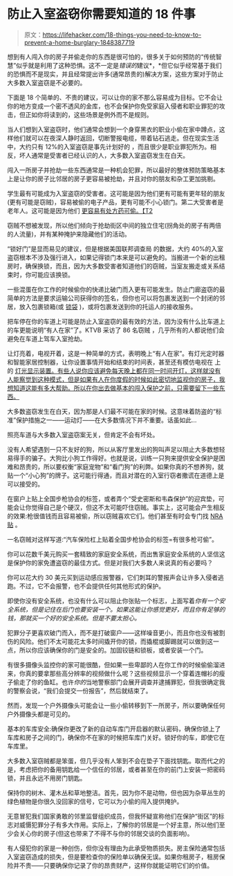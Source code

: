 # 防止入室盗窃你需要知道的 18 件事

> 原文：<https://lifehacker.com/18-things-you-need-to-know-to-prevent-a-home-burglary-1848387719>

想到有人闯入你的房子并偷走你的东西是很可怕的，很多关于如何预防的“传统智慧”似乎就是利用了这种恐惧。这不一定是*错误的*建议*，*但它似乎经常基于我们的恐惧而不是现实，并且经常提出许多(通常昂贵的)解决方案，这些方案对于防止大多数入室盗窃是不必要的。

下面是 18 个简单的、不贵的建议，可以让你的家不那么容易成为目标。它不会让你的地方变成一个密不透风的金库，也不会保护你免受家庭入侵者和职业罪犯的攻击，但正如你将读到的，这些场景是例外而不是规则。

当人们想到入室盗窃时，他们通常会想到一个身穿黑衣的职业小偷在家中蹲点，这样他们就可以在夜深人静时返回，切断警报电缆，带着钻石逃走。但在现实生活中，大约只有 12%的入室盗窃是事先计划好的 ，而且很少是职业罪犯所为。相反，坏人通常是受害者已经认识的人，大多数入室盗窃发生在白天。

闯入一所房子并抢劫一些东西通常是一种机会犯罪，所以最好的整体预防策略基本上是让你的房子比邻居的房子更容易被抢劫，并且对你的朋友和杂工更加挑剔。

学生最有可能成为入室盗窃的受害者。这可能是因为他们更有可能有更年轻的朋友(更有可能是窃贼)，容易被偷的电子产品，更有可能不小心锁门。第二大受害者是老年人。这可能是因为他们 [更容易有处方药可偷。【T2](https://policyadvice.net/insurance/insights/burglary-statistics/)

窃贼不想被发现，所以他们倾向于抢劫街区中间的独立住宅(拐角处的房子有两倍的人流量)，并有某种掩护来隐藏他们的活动。

“锁好门”是显而易见的建议，但是根据美国联邦调查局 的数据，大约 40%的入室盗窃根本不涉及强行进入，如果记得锁门本来是可以避免的。当搬进一个新的出租房时，确保换锁，而且，因为大多数受害者知道他们的窃贼，当室友搬走或关系结束时，你可能应该换锁。

一些混蛋在你工作的时候偷你的快递比破门而入更有可能发生。防止门廊盗窃的最简单的方法是要求运输公司获得你的签名，但你也可以将包裹发送到一个封闭的邻居，放入包裹锁箱(或 [锁袋](https://www.blockporchpirates.com/shop/package-panther-thief-proof-bag/) )，或将包裹发送到你的托运人的接收服务。

把车停在你的车道上可能是防止入室盗窃的最有效的方法，因为没有什么比车道上的车更能说明“有人在家”了。KTVB 采访了 86 名窃贼 ，几乎所有的人都说他们会避免在车道上驾车入室抢劫。

让灯亮着，电视开着，这是一种简单的方式，表明晚上“有人在家”。有灯光定时器和智能家居控制器，让你设置事情开始和结束的时间表，甚至还有模仿电视在 上的 [灯光显示装置。有些人说你应该避免每天晚上都在同一时间开灯，这样就没有人能察觉到这种模式，但是如果有人在你度假的时候如此密切地监视你的房子，我想知道这能有多大帮助。所以在你出去做基本的闯入保护之前，只需要留下一些东西。](https://www.amazon.com/Hydreon-Corporation-FTV-10-US-Burglar-Deterrent/dp/B003S5SOLG?asc_campaign=InlineText&asc_refurl=https://lifehacker.com/18-things-you-need-to-know-to-prevent-a-home-burglary-1848387719&asc_source=&tag=kinjalifehackerlink-20#:~:text=FakeTV%20is%20a%20burglar%20deterrent,and%20and%20on%2Dscreen%20motion.)

大多数盗窃发生在白天，因为那是人们最不可能在家的时候。这意味着防盗的“标准”保护措施之一——运动灯——在大多数情况下并不重要。话虽如此...

照亮车道与大多数入室盗窃案无关，但肯定不会有坏处。

没有人希望遇到一只不友好的狗，所以从客厅里发出的狗叫声足以阻止大多数想轻易得手的骗子。大狗比小狗工作得好。也就是说，训练一只狗来提供安全保护是困难和昂贵的，所以要权衡“家庭宠物”和“看门狗”的利弊。如果你真的不想养狗，就贴一个“小心狗”的牌子。这可能行得通，而且对潜在的入室行窃者撒谎在道德上是可以接受的。

在窗户上贴上全国步枪协会的标签，或者弄个“受史密斯和韦森保护”的迎宾垫，可能会让你觉得自己是个硬汉，但这不太可能吓住窃贼。事实上，这可能会产生相反的效果:枪很值钱而且容易被偷，所以窃贼喜欢它们。他们甚至有时会专门找 [NRA 贴](https://www.wbtv.com/story/38264746/thieves-scouting-for-nra-decals-in-local-car-thefts/) 。

一名窃贼对这样写道:“汽车保险杠上贴着全国步枪协会的标签=有很多枪可偷”。

你可以花数千美元购买一套精致的家庭安全系统，而出售家庭安全系统的人坚信这是保护你的家免遭盗窃的最佳方式。但是对我们大多数人来说真的有必要吗？

你可以花大约 30 美元买到运动感应报警器，它们刺耳的警报声会让许多入侵者逃跑。不过，它不会报警，也不会提供任何其他形式的保护。

即使你没有安全系统，也没有什么可以阻止你张贴一个标志，上面写着*你有一个安全系统，但是记住在后门也要安装一个。如果这能让你感觉更好，而且你有足够的钱，那就买一个好的安全系统。但是不要太担心。*

犯罪分子更喜欢破门而入，而不是打破窗户——这样噪音更小，而且你也没有被割伤的风险。他们不太可能花太多时间撬开你的锁，而撬棍或脚踢就可以做到这一点，所以你应该确保你的门是安全的。加固铰链和锁板，或者安装一个门。

有很多摄像头监控你的家可能很酷，但如果一些卑鄙的人在你工作的时候偷偷溜进来，你真的要拿那些高分辨率的视频做什么呢？这些视频显示一个穿着连帽衫的瘦子偷走了你的鱼缸。也许*你的*当地警察部门会展开调查并逮捕罪犯，但我很确定我的警察会说，“我们会提交一份报告”，然后就结束了。

然而，发现一个户外摄像头可能会让一些小偷转移到下一所房子，所以要确保任何户外摄像头都是可见的。

基本的车库安全:确保你更改了新的自动车库门开启器的默认密码，确保你锁上了车库和房子之间的门，确保你不在家的时候把车库门关好。锁好你的车，即使它在车库里。

大多数入室窃贼都是笨蛋，但几乎没有人笨到不会在垫子下面找钥匙。取而代之的是，考虑把你的备用钥匙给一个信任的邻居，或者甚至在你的前门上安装一把密码锁，并且永远不用房门钥匙。

保持你的树木、灌木丛和草地整洁。首先，因为你不是动物，但也因为杂草丛生的绿色植物是你很久没回家的信号，它可以为小偷的闯入提供掩护。

无意冒犯我们国家勇敢的邻里监督组织成员，但我怀疑宣称他们在保护“街区”的标志对威慑犯罪分子有多大作用。实际上，了解你的邻居是一个好主意，所以他们至少会关心你的房子(但这也带来了不得不与你的邻居交谈的负面影响)。

有人侵犯你的家是一种创伤，但你没有理由为此承受物质损失。房主保险通常包括入室盗窃造成的损失，但是要检查你的保险单以确保无误。如果你租房子，租房保险并不贵——只要确保你记录了你的昂贵财产，这样你就能证明它们的价值。